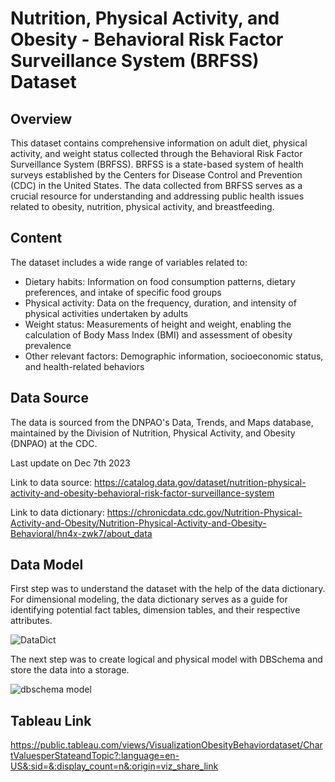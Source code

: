 # Nutrition, Physical Activity, and Obesity - Behavioral Risk Factor Surveillance System (BRFSS) Dataset

## Overview 
This dataset contains comprehensive information on adult diet, physical activity, and weight status collected through the Behavioral Risk Factor Surveillance System (BRFSS). BRFSS is a state-based system of health surveys established by the Centers for Disease Control and Prevention (CDC) in the United States. The data collected from BRFSS serves as a crucial resource for understanding and addressing public health issues related to obesity, nutrition, physical activity, and breastfeeding.

## Content
The dataset includes a wide range of variables related to:
- Dietary habits: Information on food consumption patterns, dietary preferences, and intake of specific food groups
- Physical activity: Data on the frequency, duration, and intensity of physical activities undertaken by adults
- Weight status: Measurements of height and weight, enabling the calculation of Body Mass Index (BMI) and assessment of obesity prevalence
- Other relevant factors: Demographic information, socioeconomic status, and health-related behaviors

## Data Source
The data is sourced from the DNPAO's Data, Trends, and Maps database, maintained by the Division of Nutrition, Physical Activity, and Obesity (DNPAO) at the CDC.

Last update on Dec 7th 2023

Link to data source: https://catalog.data.gov/dataset/nutrition-physical-activity-and-obesity-behavioral-risk-factor-surveillance-system


Link to data dictionary: https://chronicdata.cdc.gov/Nutrition-Physical-Activity-and-Obesity/Nutrition-Physical-Activity-and-Obesity-Behavioral/hn4x-zwk7/about_data


## Data Model
First step was to understand the dataset with the help of the data dictionary. For dimensional modeling, the data dictionary serves as a guide for identifying potential fact tables, dimension tables, and their respective attributes.

![DataDict](https://github.com/ptrangtran/CIS9440_HW/assets/159972380/69165789-e141-451b-a16b-13dba631dd94)



The next step was to create logical and physical model with DBSchema and store the data into a storage. 

![dbschema model](https://github.com/ptrangtran/CIS9440_HW/assets/159972380/2b8c2103-24eb-4c92-b830-39c71ce7a204)


## Tableau Link

https://public.tableau.com/views/VisualizationObesityBehaviordataset/ChartValuesperStateandTopic?:language=en-US&:sid=&:display_count=n&:origin=viz_share_link


